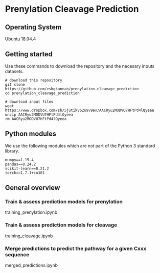 # Prenylation Cleavage Prediction

## Operating System

Ubuntu 18.04.4

## Getting started
Use these commands to download the repository and the necesary inputs datasets.
```
# download this repository
git clone https://github.com/esbgkannan/prenylation_cleavage_prediction
cd prenylation_cleavage_prediction

# download input files
wget https://www.dropbox.com/sh/5jutikv62u9v9ev/AACRyu2MODVU7HFtPd4lQyeea
unzip AACRyu2MODVU7HFtPd4lQyeea
rm AACRyu2MODVU7HFtPd4lQyeea
```

## Python modules
We use the following modules which are not part of the Python 3 standard library.
```
numpy==1.15.4
pandas==0.24.2
scikit-learn==0.21.2
torch==1.7.1+cu101
```

## General overview

### Train & assess prediction models for prenylation
training_prenylation.ipynb

### Train & assess prediction models for cleavage
training_cleavage.ipynb

### Merge predictions to predict the pathway for a given Cxxx sequence
merged_predictions.ipynb

